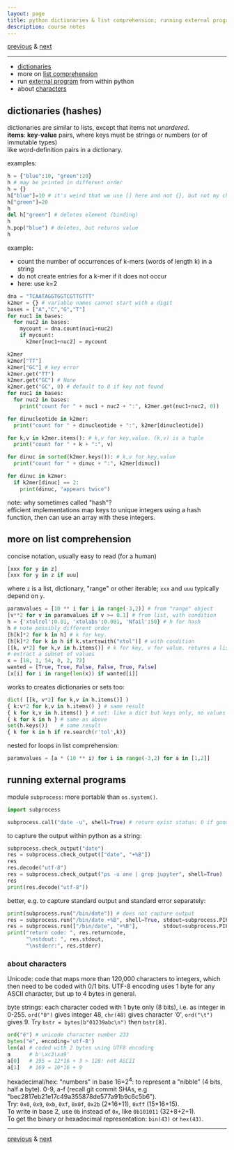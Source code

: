 ```yaml
---
layout: page
title: python dictionaries & list comprehension; running external programs
description: course notes
---
```

[previous](notes1108.html) &
[next](notes1117.html)

---

- [dictionaries](#dictionaries-hashes)
- more on [list comprehension](#more-on-list-comprehension)
- run [external program](#running-external-programs) from within python
- about [characters](#about-characters)

## dictionaries (hashes)

dictionaries are similar to lists, except that items not *unordered*.  
**items**: **key**-**value** pairs, where keys must be strings or numbers
(or of immutable types)  
like word-definition pairs in a dictionary.

examples:

```python
h = {"blue":10, "green":20}
h # may be printed in different order
h = {}
h["blue"]=10 # it's weird that we use [] here and not {}, but not my choice
h["green"]=20
h
del h["green"] # deletes element (binding)
h
h.pop("blue") # deletes, but returns value
h
```

<!--
import random
dna = ""
for i in range(20):
  dna += random.choice(["A","C","G","T"])
-->

example:

- count the number of occurrences of k-mers (words of length k) in a string
- do not create entries for a k-mer if it does not occur
- here: use k=2

```python
dna = "TCAATAGGTGGTCGTTGTTT"
k2mer = {} # variable names cannot start with a digit
bases = ["A","C","G","T"]
for nuc1 in bases:
  for nuc2 in bases:
    mycount = dna.count(nuc1+nuc2)
    if mycount:
      k2mer[nuc1+nuc2] = mycount

k2mer
k2mer["TT"]
k2mer["GC"] # key error
k2mer.get("TT")
k2mer.get("GC") # None
k2mer.get("GC", 0) # default to 0 if key not found
for nuc1 in bases:
  for nuc2 in bases:
    print("count for " + nuc1 + nuc2 + ":", k2mer.get(nuc1+nuc2, 0))

for dinucleotide in k2mer:
  print("count for " + dinucleotide + ":", k2mer[dinucleotide])

for k,v in k2mer.items(): # k,v for key,value. (k,v) is a tuple
  print("count for " + k + ":", v)

for dinuc in sorted(k2mer.keys()): # k,v for key,value
  print("count for " + dinuc + ":", k2mer[dinuc])

for dinuc in k2mer:
  if k2mer[dinuc] == 2:
    print(dinuc, "appears twice")
```

note: why sometimes called "hash"?  
efficient implementations map keys to unique integers using a hash function,
then can use an array with these integers.

## more on list comprehension

concise notation, usually easy to read (for a human)  

```python
[xxx for y in z]
[xxx for y in z if uuu]
```
where `z` is a list, dictionary, "range" or other iterable;
`xxx` and `uuu` typically depend on `y`.  

```python
paramvalues = [10 ** i for i in range(-3,2)] # from "range" object
[v**2 for v in paramvalues if v >= 0.1] # from list, with condition
h = {'xtolrel':0.01, 'xtolabs':0.001, 'Nfail':50} # h for hash
h # note possibly different order
[h[k]*2 for k in h] # k for key.
[h[k]*2 for k in h if k.startswith("xtol")] # with condition
[[k, v*2] for k,v in h.items()] # k for key, v for value. returns a list
# extract a subset of values
x = [18, 1, 54, 0, 2, 72]
wanted = [True, True, False, False, True, False]
[x[i] for i in range(len(x)) if wanted[i]]
```

works to creates dictionaries or sets too:

```python
dict( [[k, v*2] for k,v in h.items()] )
{ k:v*2 for k,v in h.items() } # same result
{ k for k,v in h.items() } # set: like a dict but keys only, no values
{ k for k in h } # same as above
set(h.keys())    # same result
{ k for k in h if re.search(r'tol',k)}
```

nested for loops in list comprehension:

```python
paramvalues = [a * (10 ** i) for i in range(-3,2) for a in [1,2]]
```

## running external programs

module `subprocess`: more portable than `os.system()`.
<!--
they recommend .run method
[here](https://docs.python.org/3/library/subprocess.html#subprocess.run)
-->

```python
import subprocess

subprocess.call("date -u", shell=True) # return exist status: 0 if good
```

to capture the output within python as a string:

```python
subprocess.check_output("date")
res = subprocess.check_output(["date", "+%B"])
res
res.decode("utf-8")
res = subprocess.check_output("ps -u ane | grep jupyter", shell=True)
res
print(res.decode("utf-8"))
```

better, e.g. to capture standard output and standard error separately:

```python
print(subprocess.run("/bin/date")) # does not capture output
res = subprocess.run("/bin/date +%B", shell=True, stdout=subprocess.PIPE)
res = subprocess.run(["/bin/date", "+%B"],        stdout=subprocess.PIPE)
print("return code: ", res.returncode,
      "\nstdout: ", res.stdout,
      "\nstderr:", res.stderr)
```

### about characters

Unicode: code that maps more than 120,000 characters to integers,
which then need to be coded with 0/1 bits.
UTF-8 encoding uses 1 byte for any ASCII character, but up to 4 bytes
in general.

byte strings: each character coded with 1 byte only (8 bits), i.e.
as integer in 0-255. `ord("0")` gives integer 48, `chr(48)` gives
character '0', `ord("\t")` gives 9.
Try `bstr = bytes(b"01239abc\n")` then `bstr[8]`.

```python
ord("é") # unicode character number 233
bytes("é", encoding='utf-8')
len(a) # coded with 2 bytes using UTF8 encoding
a      # b'\xc3\xa9'
a[0]   # 195 = 12*16 + 3 > 128: not ASCII
a[1]   # 169 = 10*16 + 9
```

hexadecimal/hex: "numbers" in base 16=2<sup>4</sup>: to represent a "nibble"
(4 bits, half a byte). 0-9, a-f
(recall git commit SHAs, e.g "bec2817eb21e17c49a355878de577a91b9c6c5b6").  
Try: `0x0`, `0x9`, `0xb`, `0xf`, `0x0f`, `0x2b` (2\*16+11), `0xff` (15\*16+15).  
To write in base 2, use `0b` instead of `0x`, like `0b101011` (32+8+2+1).  
To get the binary or hexadecimal representation: `bin(43)` or `hex(43)`.

---
[previous](notes1108.html) &
[next](notes1117.html)
